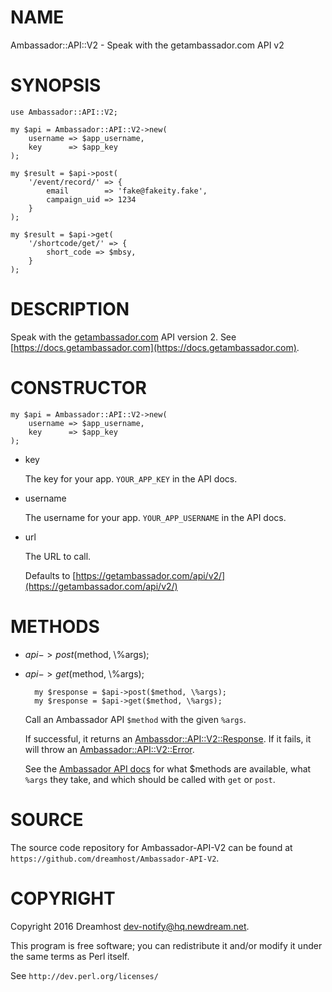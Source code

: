 # NAME

Ambassador::API::V2 - Speak with the getambassador.com API v2

# SYNOPSIS

    use Ambassador::API::V2;

    my $api = Ambassador::API::V2->new(
        username => $app_username,
        key      => $app_key
    );

    my $result = $api->post(
        '/event/record/' => {
            email        => 'fake@fakeity.fake',
            campaign_uid => 1234
        }
    );

    my $result = $api->get(
        '/shortcode/get/' => {
            short_code => $mbsy,
        }
    );

# DESCRIPTION

Speak with the [getambassador.com](https://metacpan.org/pod/getambassador.com) API version 2. See
[https://docs.getambassador.com](https://docs.getambassador.com).

# CONSTRUCTOR

    my $api = Ambassador::API::V2->new(
        username => $app_username,
        key      => $app_key
    );

- key

    The key for your app. `YOUR_APP_KEY` in the API docs.

- username

    The username for your app. `YOUR_APP_USERNAME` in the API docs.

- url

    The URL to call.

    Defaults to [https://getambassador.com/api/v2/](https://getambassador.com/api/v2/)

# METHODS

- $api->post($method, \\%args);
- $api->get($method, \\%args);

        my $response = $api->post($method, \%args);
        my $response = $api->get($method, \%args);

    Call an Ambassador API `$method` with the given `%args`.

    If successful, it returns an [Ambassdor::API::V2::Response](https://metacpan.org/pod/Ambassdor::API::V2::Response).
    If it fails, it will throw an [Ambassador::API::V2::Error](https://metacpan.org/pod/Ambassador::API::V2::Error).

    See the [Ambassador API docs](https://docs.getambassador.com/docs/)
    for what $methods are available, what `%args` they take, and which
    should be called with `get` or `post`.

# SOURCE

The source code repository for Ambassador-API-V2 can be found at
`https://github.com/dreamhost/Ambassador-API-V2`.

# COPYRIGHT

Copyright 2016 Dreamhost <dev-notify@hq.newdream.net>.

This program is free software; you can redistribute it and/or
modify it under the same terms as Perl itself.

See `http://dev.perl.org/licenses/`
